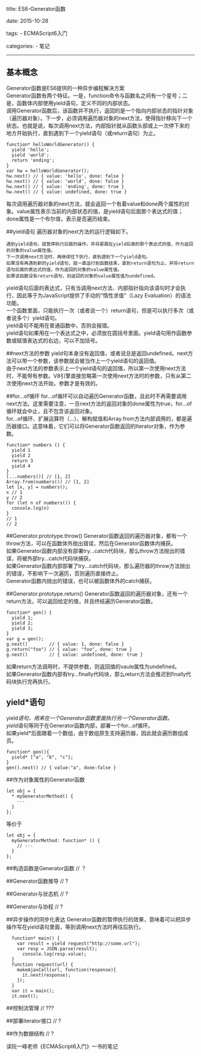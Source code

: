 title: ES6-Generator函数

date: 2015-10-28

tags:
    - ECMAScript6入门

categories:
    - 笔记

---

## 基本概念
Generator函数是ES6提供的一种异步编程解决方案  
Generator函数有两个特征。一是，function命令与函数名之间有一个星号；二是，函数体内部使用yield语句，定义不同的内部状态。  
调用Generator函数后，该函数并不执行，返回的是一个指向内部状态的指针对象（遍历器对象）。下一步，必须调用遍历器对象的next方法，使得指针移向下一个状态。也就是说，每次调用next方法，内部指针就从函数头部或上一次停下来的地方开始执行，直到遇到下一个yield语句（或return语句）为止。  

    function* helloWorldGenerator() {
      yield 'hello';
      yield 'world';
      return 'ending';
    }
    var hw = helloWorldGenerator();
    hw.next() // { value: 'hello', done: false }
    hw.next() // { value: 'world', done: false }
    hw.next() // { value: 'ending', done: true }
    hw.next() // { value: undefined, done: true }
    
每次调用遍历器对象的next方法，就会返回一个有着value和done两个属性的对象。value属性表示当前的内部状态的值，是yield语句后面那个表达式的值；done属性是一个布尔值，表示是否遍历结束。

<!-- more --> 

##yield语句
遍历器对象的next方法的运行逻辑如下。

    遇到yield语句，就暂停执行后面的操作，并将紧跟在yield后面的那个表达式的值，作为返回的对象的value属性值。
    下一次调用next方法时，再继续往下执行，直到遇到下一个yield语句。
    如果没有再遇到新的yield语句，就一直运行到函数结束，直到return语句为止，并将return语句后面的表达式的值，作为返回的对象的value属性值。
    如果该函数没有return语句，则返回的对象的value属性值为undefined。
    
yield语句后面的表达式，只有当调用next方法、内部指针指向该语句时才会执行，因此等于为JavaScript提供了手动的“惰性求值”（Lazy Evaluation）的语法功能。  
一个函数里面，只能执行一次（或者说一个）return语句，但是可以执行多次（或者说多个）yield语句。  
yield语句不能用在普通函数中，否则会报错。  
yield语句如果用在一个表达式之中，必须放在圆括号里面。yield语句用作函数参数或赋值表达式的右边，可以不加括号。

##next方法的参数
yield句本身没有返回值，或者说总是返回undefined。next方法可以带一个参数，该参数就会被当作上一个yield语句的返回值。  
由于next方法的参数表示上一个yield语句的返回值，所以第一次使用next方法时，不能带有参数。V8引擎直接忽略第一次使用next方法时的参数，只有从第二次使用next方法开始，参数才是有效的。

##for...of循环
for...of循环可以自动遍历Generator函数，且此时不再需要调用next方法。这里需要注意，一旦next方法的返回对象的done属性为true，for...of循环就会中止，且不包含该返回对象。  
for...of循环、扩展运算符（...）、解构赋值和Array.from方法内部调用的，都是遍历器接口。这意味着，它们可以将Generator函数返回的Iterator对象，作为参数。

    function* numbers () {
      yield 1
      yield 2
      return 3
      yield 4
    }
    [...numbers()] // [1, 2]
    Array.from(numbers()) // [1, 2]
    let [x, y] = numbers();
    x // 1
    y // 2
    for (let n of numbers()) {
      console.log(n)
    }
    // 1
    // 2

##Generator.prototype.throw()
Generator函数返回的遍历器对象，都有一个throw方法，可以在函数体外抛出错误，然后在Generator函数体内捕获。  
如果Generator函数内部没有部署try...catch代码块，那么throw方法抛出的错误，将被外部try...catch代码块捕获。  
如果Generator函数内部部署了try...catch代码块，那么遍历器的throw方法抛出的错误，不影响下一次遍历，否则遍历直接终止。  
Generator函数内抛出的错误，也可以被函数体外的catch捕获。

##Generator.prototype.return()
Generator函数返回的遍历器对象，还有一个return方法，可以返回给定的值，并且终结遍历Generator函数。

    function* gen() {
      yield 1;
      yield 2;
      yield 3;
    }
    var g = gen();
    g.next()        // { value: 1, done: false }
    g.return("foo") // { value: "foo", done: true }
    g.next()        // { value: undefined, done: true }
    
如果return方法调用时，不提供参数，则返回值的vaule属性为undefined。  
如果Generator函数内部有try...finally代码块，那么return方法会推迟到finally代码块执行完再执行。

## yield*语句
yield*语句，用来在一个Generator函数里面执行另一个Generator函数。  
yield*语句等同于在Generator函数内部，部署一个for...of循环。  
如果yield*后面跟着一个数组，由于数组原生支持遍历器，因此就会遍历数组成员。

    function* gen(){    
      yield* ["a", "b", "c"];
    }
    gen().next() // { value:"a", done:false }

##作为对象属性的Generator函数
```
let obj = {
  * myGeneratorMethod() {
    ···
  }
}; 
```

等价于

```
let obj = {
  myGeneratorMethod: function* () {
    // ···
  }
};
```

##构造函数是Generator函数 // ？

##Generator函数推导 // ?

##Generator与状态机 // ?

##Generator与协程 // ?

##异步操作的同步化表达
Generator函数的暂停执行的效果，意味着可以把异步操作写在yield语句里面，等到调用next方法时再往后执行。

```
  function* main() {
    var result = yield request("http://some.url");
    var resp = JSON.parse(result);
      console.log(resp.value);
  }
  function request(url) {
    makeAjaxCall(url, function(response){
      it.next(response);
    });
  }
  var it = main();
  it.next();
```  

##控制流管理 // ???

##部署iterator接口 // ?

##作为数据结构 // ?
    
读阮一峰老师《ECMAScript6入门》一书的笔记    
<br>